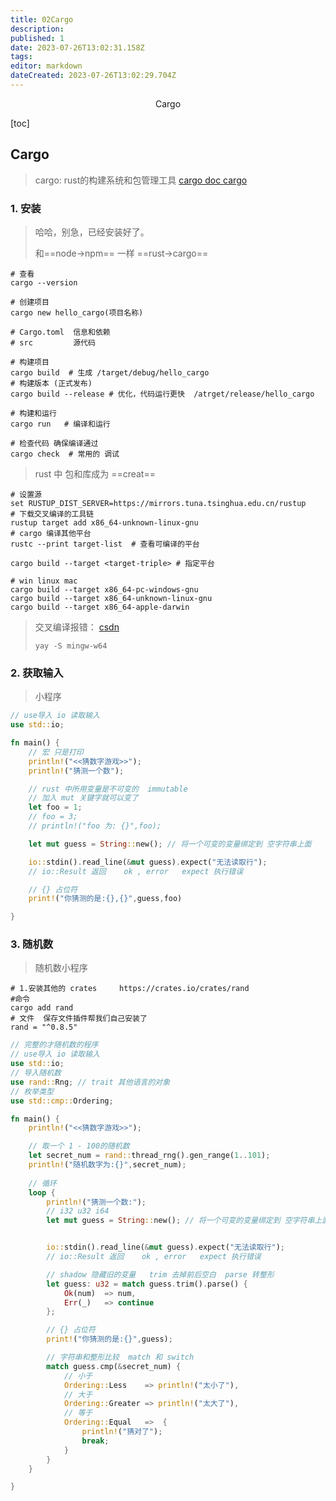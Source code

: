 ```yaml
---
title: 02Cargo
description: 
published: 1
date: 2023-07-26T13:02:31.158Z
tags: 
editor: markdown
dateCreated: 2023-07-26T13:02:29.704Z
---
```


<center>Cargo</center>



[toc]







## Cargo

> cargo: rust的构建系统和包管理工具 [cargo doc ](https://doc.rust-lang.org/cargo/) [cargo](https://crates.io/)





### 1. 安装

> 哈哈，别急，已经安装好了。
>
> 和==node->npm== 一样  ==rust->cargo==

```shell
# 查看
cargo --version

# 创建项目
cargo new hello_cargo(项目名称)

# Cargo.toml  信息和依赖
# src         源代码

# 构建项目
cargo build  # 生成 /target/debug/hello_cargo
# 构建版本 (正式发布)
cargo build --release # 优化，代码运行更快  /atrget/release/hello_cargo

# 构建和运行
cargo run   # 编译和运行

# 检查代码 确保编译通过
cargo check  # 常用的 调试
```

> rust 中 包和库成为 ==creat==

```shell
# 设置源
set RUSTUP_DIST_SERVER=https://mirrors.tuna.tsinghua.edu.cn/rustup
# 下载交叉编译的工具链
rustup target add x86_64-unknown-linux-gnu
# cargo 编译其他平台
rustc --print target-list  # 查看可编译的平台

cargo build --target <target-triple> # 指定平台

# win linux mac
cargo build --target x86_64-pc-windows-gnu  
cargo build --target x86_64-unknown-linux-gnu
cargo build --target x86_64-apple-darwin
```

> 交叉编译报错： [csdn](https://blog.csdn.net/qq_40307379/article/details/119753360)
>
> `yay -S mingw-w64`



### 2. 获取输入

> 小程序

```rust
// use导入 io 读取输入
use std::io;

fn main() {
    // 宏 只是打印
    println!("<<猜数字游戏>>");
    println!("猜测一个数");

    // rust 中所用变量是不可变的  immutable
    // 加入 mut 关键字就可以变了
    let foo = 1;
    // foo = 3;
    // println!("foo 为: {}",foo);

    let mut guess = String::new(); // 将一个可变的变量绑定到 空字符串上面

    io::stdin().read_line(&mut guess).expect("无法读取行");
    // io::Result 返回    ok , error   expect 执行错误

    // {} 占位符
    print!("你猜测的是:{},{}",guess,foo)

}
```





### 3. 随机数

> 随机数小程序

```shell
# 1.安装其他的 crates   	 https://crates.io/crates/rand
#命令
cargo add rand
# 文件  保存文件插件帮我们自己安装了
rand = "^0.8.5"
```

```rust
// 完整的才随机数的程序
// use导入 io 读取输入
use std::io;
// 导入随机数
use rand::Rng; // trait 其他语言的对象
// 枚举类型
use std::cmp::Ordering;

fn main() {
    println!("<<猜数字游戏>>");

    // 取一个 1 - 100的随机数
    let secret_num = rand::thread_rng().gen_range(1..101);
    println!("随机数字为:{}",secret_num);
    
    // 循环
    loop {
        println!("猜测一个数:");
        // i32 u32 i64
        let mut guess = String::new(); // 将一个可变的变量绑定到 空字符串上面


        io::stdin().read_line(&mut guess).expect("无法读取行"); 
        // io::Result 返回    ok , error   expect 执行错误

        // shadow 隐藏旧的变量   trim 去掉前后空白  parse 转整形
        let guess: u32 = match guess.trim().parse() {
            Ok(num)  => num,
            Err(_)   => continue
        };

        // {} 占位符
        print!("你猜测的是:{}",guess);

        // 字符串和整形比较  match 和 switch
        match guess.cmp(&secret_num) {
            // 小于
            Ordering::Less    => println!("太小了"),
            // 大于
            Ordering::Greater => println!("太大了"),
            // 等于
            Ordering::Equal   =>  {
                println!("猜对了");
                break;
            }
        }
    }

}
```









